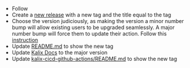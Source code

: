 * Follow 
* Create a [new release](https://github.com/lightbend/kalix-action/releases/new) with a new tag and the title equal to the tag
*   Choose the version judiciously, as making the version a minor number bump will allow existing users to be upgraded seamlessly. A major number bump will force them to update their action. Follow this [instruction](https://docs.github.com/en/actions/creating-actions/about-custom-actions#using-release-management-for-actions)
* Update [README.md](README.md) to show the new tag
* Update [Kalix Docs](https://github.com/lightbend/kalix-docs/blob/fdfd537fdc5ca9eb2a828b947b99a2ab52dce163/docs/modules/operations/pages/integrate-cicd-github-actions.adoc) to
  the major version
* Update [kalix-cicd-github-actions/README.md](https://github.com/lightbend/kalix-cicd-github-actions) to show the new tag